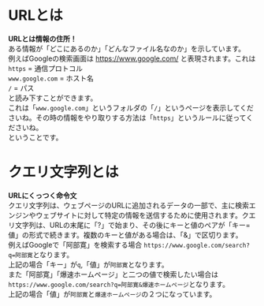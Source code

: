 # URLとは
**URLとは情報の住所！**<br>
ある情報が「どこにあるのか」「どんなファイル名なのか」を示しています。<br>
例えばGoogleの検索画面は
https://www.google.com/
と表現されます。これは<br>
`https` = 通信プロトコル<br>
`www.google.com` = ホスト名<br>
`/` = パス<br>
と読み下すことができます。<br>
これは「`www.google.com`」というフォルダの「`/`」というページを表示してくださいね。その時の情報をやり取りする方法は「`https`」というルールに従ってくださいね。<br>
ということです。<br>

# クエリ文字列とは
**URLにくっつく命令文**<br>
クエリ文字列は、ウェブページのURLに追加されるデータの一部で、主に検索エンジンやウェブサイトに対して特定の情報を送信するために使用されます。クエリ文字列は、URLの末尾に「?」で始まり、その後にキーと値のペアが「キー=値」の形式で続きます。複数のキーと値がある場合は、「&」で区切ります。<br>
例えばGoogleで「阿部寛」を検索する場合
`https://www.google.com/search?q=阿部寛`となります。<br>
上記の場合「キー」が`q`,「値」が`阿部寛`となります。<br>
また「阿部寛」「爆速ホームページ」と二つの値で検索したい場合は
`https://www.google.com/search?q=阿部寛&爆速ホームページ`となります。<br>
上記の場合「値」が`阿部寛`と`爆速ホームページ`の２つになっています。

